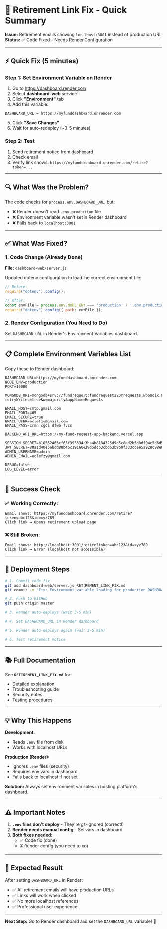 # 🔧 Retirement Link Fix - Quick Summary

**Issue:** Retirement emails showing `localhost:3001` instead of production URL  
**Status:** ✅ Code Fixed - Needs Render Configuration

---

## ⚡ Quick Fix (5 minutes)

### Step 1: Set Environment Variable on Render

1. Go to https://dashboard.render.com
2. Select **dashboard-web** service
3. Click **"Environment"** tab
4. Add this variable:

```
DASHBOARD_URL = https://myfunddashboard.onrender.com
```

5. Click **"Save Changes"**
6. Wait for auto-redeploy (~3-5 minutes)

### Step 2: Test

1. Send retirement notice from dashboard
2. Check email
3. Verify link shows: `https://myfunddashboard.onrender.com/retire?token=...`

---

## 🔍 What Was the Problem?

The code checks for `process.env.DASHBOARD_URL`, but:
- ❌ Render doesn't read `.env.production` file
- ❌ Environment variable wasn't set in Render dashboard
- ❌ Falls back to `localhost:3001`

---

## ✅ What Was Fixed?

### 1. Code Change (Already Done)

**File:** `dashboard-web/server.js`

Updated dotenv configuration to load the correct environment file:

```javascript
// Before:
require("dotenv").config();

// After:
const envFile = process.env.NODE_ENV === 'production' ? '.env.production' : '.env';
require("dotenv").config({ path: envFile });
```

### 2. Render Configuration (You Need to Do)

Set `DASHBOARD_URL` in Render's Environment Variables dashboard.

---

## 📋 Complete Environment Variables List

Copy these to Render dashboard:

```env
DASHBOARD_URL=https://myfunddashboard.onrender.com
NODE_ENV=production
PORT=10000

MONGODB_URI=mongodb+srv://fundrequest:fundrequest223@requests.wbonoix.mongodb.net/fundrequest_prod?retryWrites=true&w=majority&appName=Requests

EMAIL_HOST=smtp.gmail.com
EMAIL_PORT=465
EMAIL_SECURE=true
EMAIL_USER=eclefzy@gmail.com
EMAIL_PASS=crmn cgos dfwb fvcs

BACKEND_API_URL=https://my-fund-request-app-backend.vercel.app

SESSION_SECRET=b10562466cf63f395334c3ba4b8184325d9d5c0ed2b5d0df04c5d6d5ac6064b9
JWT_SECRET=88a1d40e56bdd80b45c19160e29d5dcb3cbd63b9b0f333ccee5a928c98e8866a
ADMIN_USERNAME=admin
ADMIN_EMAIL=eclefzy@gmail.com

DEBUG=false
LOG_LEVEL=error
```

---

## 🎯 Success Check

### ✅ Working Correctly:
```
Email shows: https://myfunddashboard.onrender.com/retire?token=abc123&id=xyz789
Click link → Opens retirement upload page
```

### ❌ Still Broken:
```
Email shows: http://localhost:3001/retire?token=abc123&id=xyz789
Click link → Error (localhost not accessible)
```

---

## 🚀 Deployment Steps

```bash
# 1. Commit code fix
git add dashboard-web/server.js RETIREMENT_LINK_FIX.md
git commit -m "Fix: Environment variable loading for production DASHBOARD_URL"

# 2. Push to GitHub
git push origin master

# 3. Render auto-deploys (wait 3-5 min)

# 4. Set DASHBOARD_URL in Render dashboard

# 5. Render auto-deploys again (wait 3-5 min)

# 6. Test retirement notice
```

---

## 📚 Full Documentation

See **`RETIREMENT_LINK_FIX.md`** for:
- Detailed explanation
- Troubleshooting guide
- Security notes
- Testing procedures

---

## 💡 Why This Happens

**Development:**
- Reads `.env` file from disk
- Works with localhost URLs

**Production (Render):**
- Ignores `.env` files (security)
- Requires env vars in dashboard
- Falls back to localhost if not set

**Solution:** Always set environment variables in hosting platform's dashboard.

---

## ⚠️ Important Notes

1. **`.env` files don't deploy** - They're git-ignored (correct!)
2. **Render needs manual config** - Set vars in dashboard
3. **Both fixes needed:**
   - ✅ Code fix (done)
   - ⏳ Render config (you need to do)

---

## 🎉 Expected Result

After setting `DASHBOARD_URL` in Render:
- ✅ All retirement emails will have production URLs
- ✅ Links will work when clicked
- ✅ No more localhost references
- ✅ Professional user experience

---

**Next Step:** Go to Render dashboard and set the `DASHBOARD_URL` variable! 🚀

